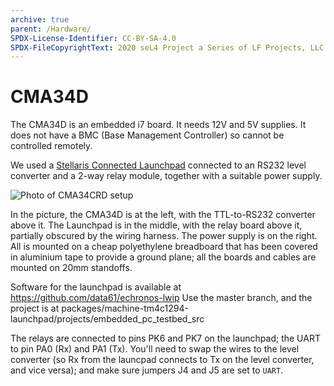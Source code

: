 ```yaml
---
archive: true
parent: /Hardware/
SPDX-License-Identifier: CC-BY-SA-4.0
SPDX-FileCopyrightText: 2020 seL4 Project a Series of LF Projects, LLC.
---
```


# CMA34D

The CMA34D is an embedded i7 board. It needs 12V and 5V supplies. It
does not have a BMC (Base Management Controller) so cannot be controlled
remotely.

We used a [Stellaris Connected Launchpad](http://www.ti.com/tool/ek-tm4c1294xl)
connected to an RS232 level converter and a 2-way relay module, together with a
suitable power supply.

<img src="CMA34CRD-thumb.jpg" alt="Photo of CMA34CRD setup"/>

In the picture, the CMA34D is at the left, with the TTL-to-RS232
converter above it. The Launchpad is in the middle, with the relay board
above it, partially obscured by the wiring harness. The power supply is
on the right. All is mounted on a cheap polyethylene breadboard that has
been covered in aluminium tape to provide a ground plane; all the boards
and cables are mounted on 20mm standoffs.

Software for the launchpad is available at
<https://github.com/data61/echronos-lwip> Use the master branch, and the
project is at
packages/machine-tm4c1294-launchpad/projects/embedded_pc_testbed_src

The relays are connected to pins PK6 and PK7 on the launchpad; the UART
to pin PA0 (Rx) and PA1 (Tx). You'll need to swap the wires to the level
converter (so Rx from the launcpad connects to Tx on the level
converter, and vice versa); and make sure jumpers J4 and J5 are set to
`UART`.
